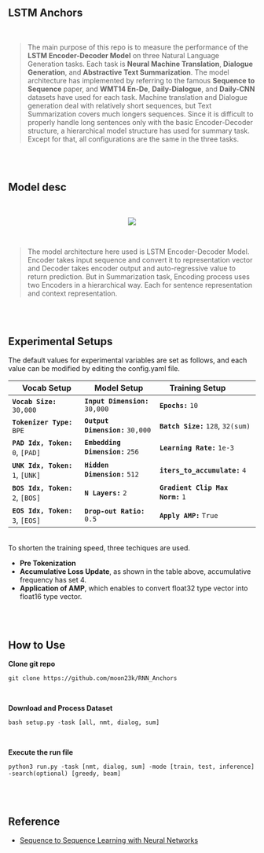 ## LSTM Anchors

<br>

> The main purpose of this repo is to measure the performance of the **LSTM Encoder-Decoder Model** on three Natural Language Generation tasks. 
Each task is **Neural Machine Translation**, **Dialogue Generation**, and **Abstractive Text Summarization**. The model architecture has implemented by referring to the famous **Sequence to Sequence** paper, and **WMT14 En-De**, **Daily-Dialogue**, and **Daily-CNN** datasets have used for each task.
Machine translation and Dialogue generation deal with relatively short sequences, but Text Summarization covers much longers sequences. Since it is difficult to properly handle long sentences only with the basic Encoder-Decoder structure, a hierarchical model structure has used for summary task.
Except for that, all configurations are the same in the three tasks.

<br>
<br>

## Model desc

<br><p align="center">
  <img src="https://github.com/moon23k/LSTM_Anchors/assets/71929682/0fe57c1f-e823-456d-b3e1-4c4bd688f00b"></img>
</p><br>

> The model architecture here used is LSTM Encoder-Decoder Model. Encoder takes input sequence and convert it to representation vector and Decoder takes encoder output and auto-regressive value to return prediction. But in Summarization task, Encoding process uses two Encoders in a hierarchical way. Each for sentence representation and context representation. 

<br><br>

## Experimental Setups
The default values for experimental variables are set as follows, and each value can be modified by editing the config.yaml file. <br>

| &emsp; **Vocab Setup**                             | &emsp; **Model Setup**                  | &emsp; **Training Setup**                |
| :---                                               | :---                                    | :---                                     |
| **`Vocab Size:`** &hairsp; `30,000`                | **`Input Dimension:`** `30,000`         | **`Epochs:`** `10`                       |
| **`Tokenizer Type:`** &hairsp; `BPE`               | **`Output Dimension:`** `30,000`        | **`Batch Size:`** `128`, `32(sum)`       |
| **`PAD Idx, Token:`** &hairsp; `0`, `[PAD]` &emsp; | **`Embedding Dimension:`** `256` &emsp; | **`Learning Rate:`** `1e-3`              |
| **`UNK Idx, Token:`** &hairsp; `1`, `[UNK]`        | **`Hidden Dimension:`** `512`           | **`iters_to_accumulate:`** `4`           |
| **`BOS Idx, Token:`** &hairsp; `2`, `[BOS]`        | **`N Layers:`** `2`                     | **`Gradient Clip Max Norm:`** `1` &emsp; |
| **`EOS Idx, Token:`** &hairsp; `3`, `[EOS]`        | **`Drop-out Ratio:`** `0.5`             | **`Apply AMP:`** `True`                  |

<br>To shorten the training speed, three techiques are used. <br> 
* **Pre Tokenization** <br>
* **Accumulative Loss Update**, as shown in the table above, accumulative frequency has set 4. <br>
* **Application of AMP**, which enables to convert float32 type vector into float16 type vector.

<br><br>



## How to Use
**Clone git repo**
```
git clone https://github.com/moon23k/RNN_Anchors
```

<br>

**Download and Process Dataset**
```
bash setup.py -task [all, nmt, dialog, sum]
```

<br>

**Execute the run file**
```
python3 run.py -task [nmt, dialog, sum] -mode [train, test, inference] -search(optional) [greedy, beam]
```
<br><br>

## Reference
* [Sequence to Sequence Learning with Neural Networks](https://arxiv.org/abs/1409.3215)
